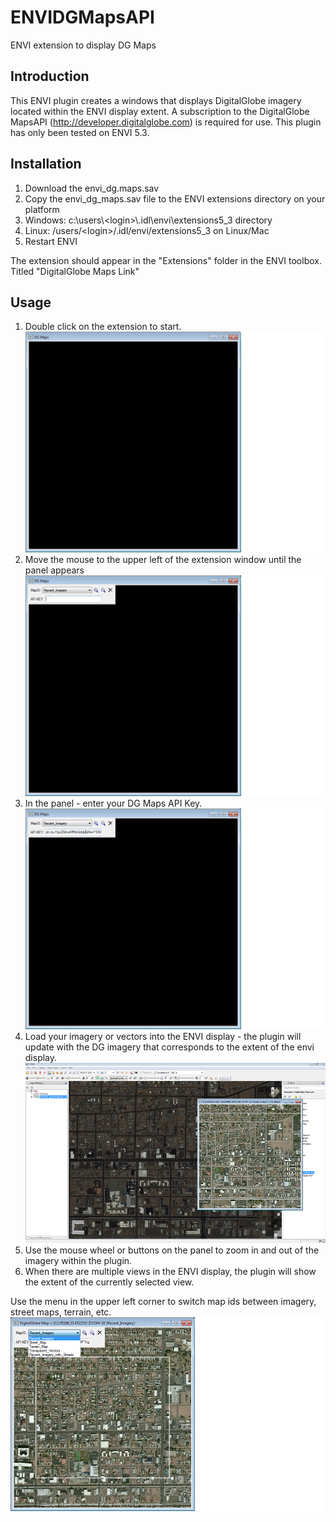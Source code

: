# ENVIDGMapsAPI
ENVI extension to display DG Maps

## Introduction
This ENVI plugin creates a windows that displays DigitalGlobe imagery located within the ENVI display extent. A subscription to the DigitalGlobe MapsAPI (http://developer.digitalglobe.com) is required for use. This plugin has only been tested on ENVI 5.3. 

## Installation
1. Download the envi_dg.maps.sav
2. Copy the envi_dg_maps.sav file to the ENVI extensions directory on your platform
  1. Windows: c:\users\\\<login>\\.idl\envi\extensions5_3 directory
  2. Linux: /users/\<login>/.idl/envi/extensions5_3 on Linux/Mac
3. Restart ENVI

The extension should appear in the "Extensions" folder in the ENVI toolbox. Titled "DigitalGlobe Maps Link"

## Usage
1. Double click on the extension to start. 
![Plugin Start](https://github.com/blegeer/ENVIDGMapsAPI/blob/master/Screenshots/BlankStartup.png "Blank Startup")
2. Move the mouse to the upper left of the extension window until the panel appears
![Plugin Start](https://github.com/blegeer/ENVIDGMapsAPI/blob/master/Screenshots/BlankStartup_w_menu.png "Blank Startup")
3. In the panel - enter your DG Maps API Key. 
![Plugin Start](https://github.com/blegeer/ENVIDGMapsAPI/blob/master/Screenshots/BlankStartup_w_menu_apikey.png "Blank Startup")
4. Load your imagery or vectors into the ENVI display - the plugin will update with the DG imagery that corresponds to the extent of the envi display.
![Plugin Start](https://github.com/blegeer/ENVIDGMapsAPI/blob/master/Screenshots/ENVIwithPlugin.png "Blank Startup")
5. Use the mouse wheel or buttons on the panel to zoom in and out of the imagery within the plugin. 
6. When there are multiple views in the ENVI display, the plugin will show the extent of the currently selected view. 

Use the menu in the upper left corner to switch map ids between imagery, street maps, terrain, etc. 
![Plugin Start](https://github.com/blegeer/ENVIDGMapsAPI/blob/master/Screenshots/Imagery_Menu_Drop.png "Blank Startup")







